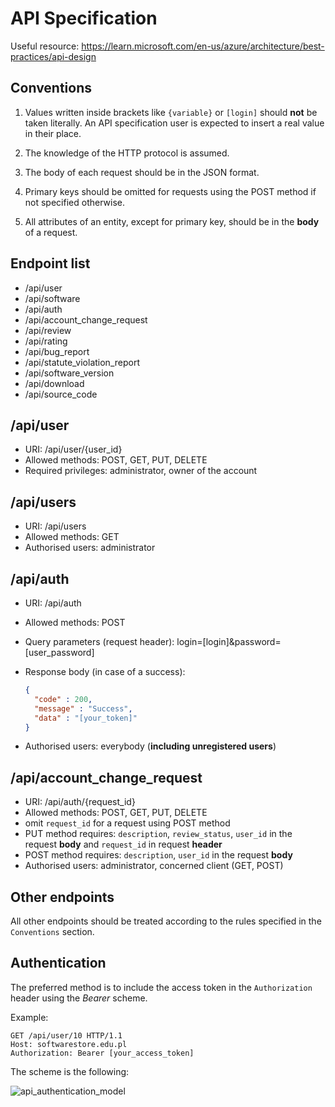 # API Specification

Useful resource: https://learn.microsoft.com/en-us/azure/architecture/best-practices/api-design

## Conventions

1. Values written inside brackets like `{variable}` or `[login]` should **not** be taken literally. An API specification user is expected to insert a real value in their place.

2. The knowledge of the HTTP protocol is assumed.

3. The body of each request should be in the JSON format.

4. Primary keys should be omitted for requests using the POST method if not specified otherwise.

5. All attributes of an entity, except for primary key, should be in the **body** of a request.

## Endpoint list

- /api/user
- /api/software
- /api/auth
- /api/account_change_request
- /api/review
- /api/rating
- /api/bug_report
- /api/statute_violation_report
- /api/software_version
- /api/download
- /api/source_code

## /api/user

- URI: /api/user/{user_id}
- Allowed methods: POST, GET, PUT, DELETE
- Required privileges: administrator, owner of the account

## /api/users

- URI: /api/users
- Allowed methods: GET
- Authorised users: administrator

## /api/auth

- URI: /api/auth

- Allowed methods: POST

- Query parameters (request header): login=[login]&password=[user_password]


- Response body (in case of a success): 

  ```json
  {
    "code" : 200,
    "message" : "Success",
  	"data" : "[your_token]"
  }
  ```

- Authorised users: everybody (**including unregistered users**)

## /api/account_change_request

- URI: /api/auth/{request_id}
- Allowed methods: POST, GET, PUT, DELETE
- omit `request_id` for a request using POST method
- PUT method requires: `description`, `review_status`, `user_id` in the request **body** and  `request_id` in request **header**
- POST method requires: `description`, `user_id` in the request **body**
- Authorised users: administrator, concerned client (GET, POST)

##  Other endpoints

All other endpoints should be treated according to the rules specified in the `Conventions` section. 

## Authentication

The preferred method is to include the access token in the `Authorization` header using the *Bearer* scheme.

Example:

```http
GET /api/user/10 HTTP/1.1
Host: softwarestore.edu.pl
Authorization: Bearer [your_access_token]
```

The scheme is the following:

![api_authentication_model](/home/igor/software-store/docs/api/api_authentication_model.png)
